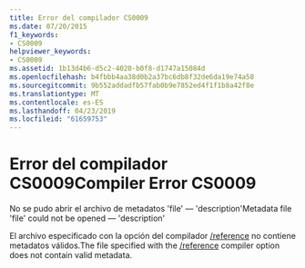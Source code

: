 ```yaml
---
title: Error del compilador CS0009
ms.date: 07/20/2015
f1_keywords:
- CS0009
helpviewer_keywords:
- CS0009
ms.assetid: 1b13d4b6-d5c2-4020-b0f8-d1747a15084d
ms.openlocfilehash: b4fbbb4aa38d0b2a37bc6db8f32de6da19e74a58
ms.sourcegitcommit: 9b552addadfb57fab0b9e7852ed4f1f1b8a42f8e
ms.translationtype: MT
ms.contentlocale: es-ES
ms.lasthandoff: 04/23/2019
ms.locfileid: "61659753"
---
```

# <a name="compiler-error-cs0009"></a><span data-ttu-id="e6bc2-102">Error del compilador CS0009</span><span class="sxs-lookup"><span data-stu-id="e6bc2-102">Compiler Error CS0009</span></span>
<span data-ttu-id="e6bc2-103">No se pudo abrir el archivo de metadatos 'file' — 'description'</span><span class="sxs-lookup"><span data-stu-id="e6bc2-103">Metadata file 'file' could not be opened — 'description'</span></span>  
  
 <span data-ttu-id="e6bc2-104">El archivo especificado con la opción del compilador [/reference](../../csharp/language-reference/compiler-options/reference-compiler-option.md) no contiene metadatos válidos.</span><span class="sxs-lookup"><span data-stu-id="e6bc2-104">The file specified with the [/reference](../../csharp/language-reference/compiler-options/reference-compiler-option.md) compiler option does not contain valid metadata.</span></span>
